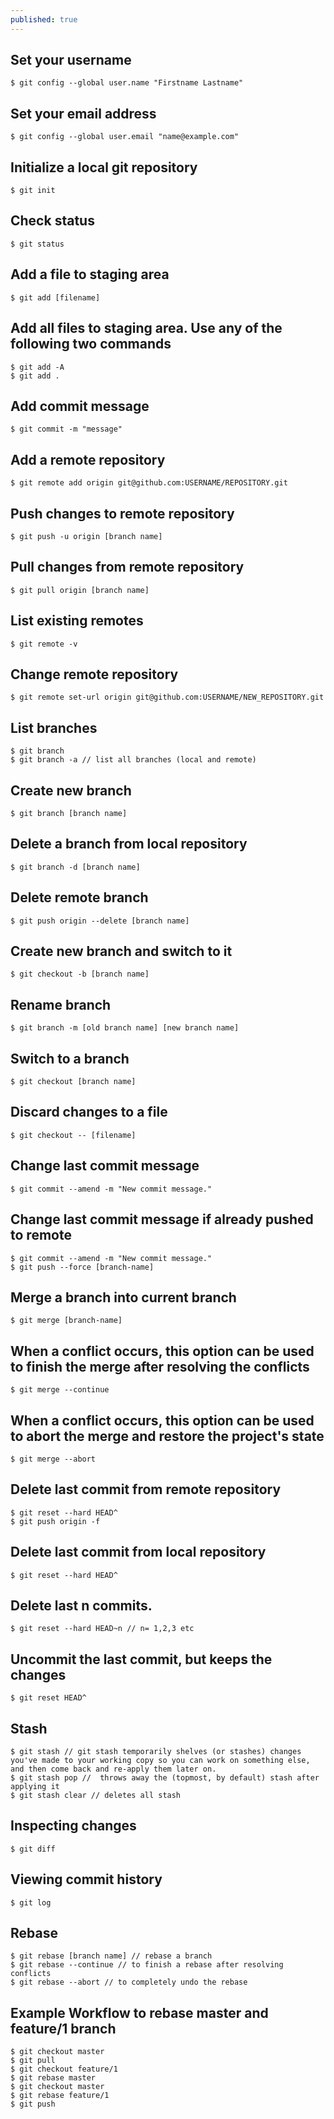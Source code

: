 ```yaml
---
published: true
---
```

## Set your username
	$ git config --global user.name "Firstname Lastname"

## Set your email address
    $ git config --global user.email "name@example.com" 

## Initialize a local git repository 
    $ git init  

## Check status
	$ git status

## Add a file to staging area
	$ git add [filename]

## Add all files to staging area. Use any of the following two commands
	$ git add -A 
    $ git add .

## Add commit message
	$ git commit -m "message"

## Add a remote repository
    $ git remote add origin git@github.com:USERNAME/REPOSITORY.git 

## Push changes to remote repository
	$ git push -u origin [branch name] 

## Pull changes from remote repository 
	$ git pull origin [branch name] 

## List existing remotes    
	$ git remote -v

## Change remote repository
    $ git remote set-url origin git@github.com:USERNAME/NEW_REPOSITORY.git 

## List branches    
	$ git branch 
    $ git branch -a	// list all branches (local and remote)

## Create new branch 
	$ git branch [branch name]	

## Delete a branch from local repository
	$ git branch -d [branch name]

## Delete remote branch
    $ git push origin --delete [branch name]

## Create new branch and switch to it
    $ git checkout -b [branch name]	

## Rename branch
    $ git branch -m [old branch name] [new branch name] 

## Switch to a branch
	$ git checkout [branch name]

## Discard changes to a file
    $ git checkout -- [filename]

## Change last commit message 
    $ git commit --amend -m "New commit message."

## Change last commit message if already pushed to remote
    $ git commit --amend -m "New commit message."
    $ git push --force [branch-name] 

## Merge a branch into current branch
    $ git merge [branch-name]

##  When a conflict occurs, this option can be used to finish the merge after resolving the conflicts
    $ git merge --continue

## When a conflict occurs, this option can be used to abort the merge and restore the project's state
    $ git merge --abort 

## Delete last commit from remote repository
    $ git reset --hard HEAD^ 
    $ git push origin -f

## Delete last commit from local repository
	$ git reset --hard HEAD^ 

## Delete last n commits.
    $ git reset --hard HEAD~n // n= 1,2,3 etc

## Uncommit the last commit, but keeps the changes
    $ git reset HEAD^ 

## Stash 
	$ git stash // git stash temporarily shelves (or stashes) changes you've made to your working copy so you can work on something else, and then come back and re-apply them later on.
    $ git stash pop //  throws away the (topmost, by default) stash after applying it
    $ git stash clear // deletes all stash

## Inspecting changes
	$ git diff

## Viewing commit history
	$ git log

## Rebase
	$ git rebase [branch name] // rebase a branch 
    $ git rebase --continue // to finish a rebase after resolving conflicts
    $ git rebase --abort // to completely undo the rebase
    
## Example Workflow to rebase master and feature/1 branch
	$ git checkout master
    $ git pull
    $ git checkout feature/1
    $ git rebase master
    $ git checkout master
    $ git rebase feature/1
    $ git push